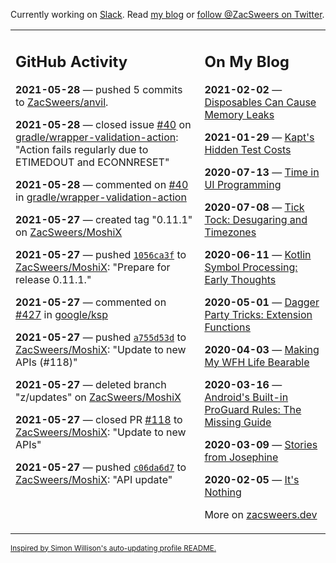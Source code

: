 Currently working on [Slack](https://slack.com/). Read [my blog](https://zacsweers.dev/) or [follow @ZacSweers on Twitter](https://twitter.com/ZacSweers).

<table><tr><td valign="top" width="60%">

## GitHub Activity
<!-- githubActivity starts -->
**2021-05-28** — pushed 5 commits to [ZacSweers/anvil](https://api.github.com/repos/ZacSweers/anvil).

**2021-05-28** — closed issue [#40](https://api.github.com/repos/gradle/wrapper-validation-action/issues/40) on [gradle/wrapper-validation-action](https://api.github.com/repos/gradle/wrapper-validation-action): "Action fails regularly due to ETIMEDOUT and ECONNRESET"

**2021-05-28** — commented on [#40](https://github.com/gradle/wrapper-validation-action/issues/40#issuecomment-850473961) in [gradle/wrapper-validation-action](https://api.github.com/repos/gradle/wrapper-validation-action)

**2021-05-27** — created tag "0.11.1" on [ZacSweers/MoshiX](https://api.github.com/repos/ZacSweers/MoshiX)

**2021-05-27** — pushed [`1056ca3f`](https://github.com/ZacSweers/MoshiX/commit/1056ca3feec2c1e5dafe7af0eee990de3cf00bdd) to [ZacSweers/MoshiX](https://api.github.com/repos/ZacSweers/MoshiX): "Prepare for release 0.11.1."

**2021-05-27** — commented on [#427](https://github.com/google/ksp/issues/427#issuecomment-849925777) in [google/ksp](https://api.github.com/repos/google/ksp)

**2021-05-27** — pushed [`a755d53d`](https://github.com/ZacSweers/MoshiX/commit/a755d53db3371c6ba0f9ed01b131fc15385adf21) to [ZacSweers/MoshiX](https://api.github.com/repos/ZacSweers/MoshiX): "Update to new APIs (#118)"

**2021-05-27** — deleted branch "z/updates" on [ZacSweers/MoshiX](https://api.github.com/repos/ZacSweers/MoshiX)

**2021-05-27** — closed PR [#118](https://api.github.com/repos/ZacSweers/MoshiX/pulls/118) to [ZacSweers/MoshiX](https://api.github.com/repos/ZacSweers/MoshiX): "Update to new APIs"

**2021-05-27** — pushed [`c06da6d7`](https://github.com/ZacSweers/MoshiX/commit/c06da6d70da68823647172b18df6417bcb87036d) to [ZacSweers/MoshiX](https://api.github.com/repos/ZacSweers/MoshiX): "API update"
<!-- githubActivity ends -->
</td><td valign="top" width="40%">

## On My Blog
<!-- blog starts -->
**2021-02-02** — [Disposables Can Cause Memory Leaks](https://www.zacsweers.dev/disposables-can-cause-memory-leaks/)

**2021-01-29** — [Kapt's Hidden Test Costs](https://www.zacsweers.dev/kapts-hidden-test-costs/)

**2020-07-13** — [Time in UI Programming](https://www.zacsweers.dev/time-in-ui/)

**2020-07-08** — [Tick Tock: Desugaring and Timezones](https://www.zacsweers.dev/ticktock-desugaring-timezones/)

**2020-06-11** — [Kotlin Symbol Processing: Early Thoughts](https://www.zacsweers.dev/kotlin-symbol-processor-early-thoughts/)

**2020-05-01** — [Dagger Party Tricks: Extension Functions](https://www.zacsweers.dev/dagger-party-tricks-extension-functions/)

**2020-04-03** — [Making My WFH Life Bearable](https://www.zacsweers.dev/making-wfh-life-bearable/)

**2020-03-16** — [Android's Built-in ProGuard Rules: The Missing Guide](https://www.zacsweers.dev/android-proguard-rules/)

**2020-03-09** — [Stories from Josephine](https://www.zacsweers.dev/stories-from-josephine/)

**2020-02-05** — [It's Nothing](https://www.zacsweers.dev/its-nothing/)
<!-- blog ends -->
More on [zacsweers.dev](https://zacsweers.dev/)
</td></tr></table>

<sub><a href="https://simonwillison.net/2020/Jul/10/self-updating-profile-readme/">Inspired by Simon Willison's auto-updating profile README.</a></sub>